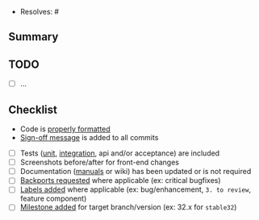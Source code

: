 <!--
  - 🚨 SECURITY INFO
  -
  - Before sending a pull request that fixes a security issue please report it via our HackerOne page (https://hackerone.com/nextcloud) following our security policy (https://nextcloud.com/security/). This allows us to coordinate the fix and release without potentially exposing all Nextcloud servers and users in the meantime.
-->

* Resolves: # <!-- related github issue -->

## Summary


## TODO

- [ ] ...

## Checklist

- Code is [properly formatted](https://docs.nextcloud.com/server/latest/developer_manual/digging_deeper/continuous_integration.html#linting)
- [Sign-off message](https://github.com/src-d/guide/blob/master/developer-community/fix-DCO.md) is added to all commits
- [ ] Tests ([unit](https://docs.nextcloud.com/server/latest/developer_manual/app_development/tutorial.html#unit-tests), [integration](https://docs.nextcloud.com/server/latest/developer_manual/app_development/tutorial.html#integration-tests), api and/or acceptance) are included
- [ ] Screenshots before/after for front-end changes
- [ ] Documentation ([manuals](https://github.com/nextcloud/documentation/) or wiki) has been updated or is not required
- [ ] [Backports requested](https://github.com/nextcloud/backportbot/#usage) where applicable (ex: critical bugfixes)
- [ ] [Labels added](https://github.com/nextcloud/server/labels) where applicable (ex: bug/enhancement, `3. to review`, feature component)
- [ ] [Milestone added](https://github.com/nextcloud/server/milestones) for target branch/version (ex: 32.x for `stable32`)
